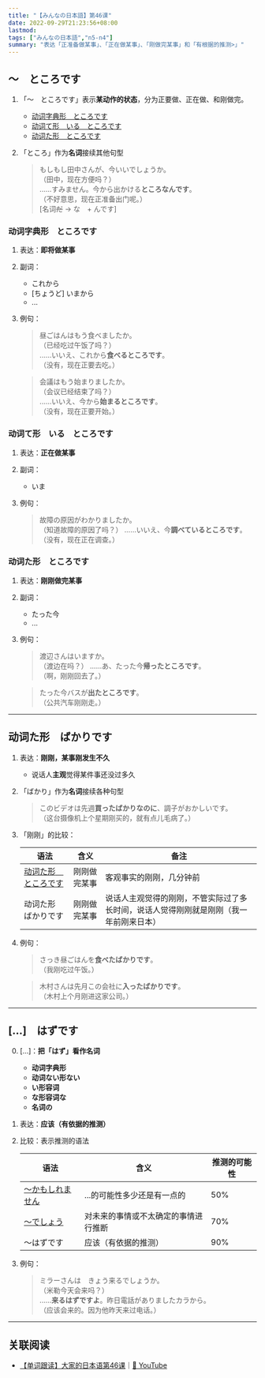 ```yaml
---
title: "【みんなの日本語】第46课"
date: 2022-09-29T21:23:56+08:00
lastmod: 
tags: ["みんなの日本語","n5-n4"]
summary: "表达「正准备做某事」、「正在做某事」、「刚做完某事」和「有根据的推测>」"
---
```


## 〜　ところです
1. 「〜　ところです」表示**某动作的状态**，分为正要做、正在做、和刚做完。
    - [动词字典形　ところです](/jp/46/#动词字典形ところです)
    - [动词て形　いる　ところです](/jp/46/#动词て形いるところです)
    - [动词た形　ところです](/jp/46/#动词た形ところです)
2. 「ところ」作为**名词**接续其他句型

    > もしもし田中さんが、今いいでしょうか。  
     （田中，现在方便吗？）  
      ......すみません。今から出かける**ところなんです**。  
     （不好意思，现在正准备出门呢。）  
      [名词~~だ~~ → な　+ んです]

### 动词字典形　ところです
1. 表达：**即将做某事**
2. 副词：
	- これから
	- [ちょうど] いまから
	- ...
3. 例句：

    > 昼ごはんはもう食べましたか。  
     （已经吃过午饭了吗？）   
      ......いいえ、これから**食べるところです**。  
     （没有，现在正要去吃。）

    > 会議はもう始まりましたか。  
     （会议已经结束了吗？）  
      ......いいえ、今から**始まるところです**。  
     （没有，现在正要开始。）

### 动词て形　いる　ところです
1. 表达：**正在做某事**
2. 副词：
	- いま
3. 例句：

    > 故障の原因がわかりましたか。  
     （知道故障的原因了吗？）
      ......いいえ、今**調べているところです**。  
     （没有，现在正在调查。）

### 动词た形　ところです
1. 表达：**刚刚做完某事**
2. 副词：
	- たった今
	- ...
3. 例句：

    > 渡辺さんはいますか。  
     （渡边在吗？）
      ......あ、たった今**帰ったところです**。  
     （啊，刚刚回去了。）

    > たった今バスが**出たところです**。  
     （公共汽车刚刚走。）

---
## 动词た形　ばかりです
1. 表达：**刚刚，某事刚发生不久**
	- 说话人**主观**觉得某件事还没过多久
2. 「ばかり」作为**名词**接续各种句型

    > このビデオは先週**買ったばかりなのに**、調子がおかしいです。  
     （这台摄像机上个星期刚买的，就有点儿毛病了。）


3. 「刚刚」的比较：

    | 语法 | 含义 | 备注 |
    |---| ---| --- |
    | [动词た形　ところです](/jp/46/#动词た形ところです)| 刚刚做完某事 | 客观事实的刚刚，几分钟前|
    | 动词た形　ばかりです | 刚刚做完某事| 说话人主观觉得的刚刚，不管实际过了多长时间，说话人觉得刚刚就是刚刚（我一年前刚来日本）|
4. 例句：

    > さっき昼ごはんを**食べたばかりです**。  
     （我刚吃过午饭。）

    > 木村さんは先月この会社に**入ったばかりです**。  
     （木村上个月刚进这家公司。）

---
## [...]　はずです
0. [...]：**把「はず」看作名词**
	- **动词字典形**
	- **动词ない形ない**
	- **い形容词**
	- **な形容词な**
	- **名词の**
2. 表达：**应该（有依据的推测）**
3. 比较：表示推测的语法

    | 语法 | 含义 | 推测的可能性 |
    | --- | --- | --- |
    | [〜かもしれません](/jp/32/#普通形だかもしれません) | ...的可能性多少还是有一点的| 50% |
    | [〜でしょう](/jp/32/#普通形だでしょう) | 对未来的事情或不太确定的事情进行推断 | 70% |
    | 〜はずです | 应该（有依据的推测）| 90% |

5. 例句：

    > ミラーさんは　きょう来るでしょうか。  
     （米勒今天会来吗？）  
      ......**来るはずですよ**。昨日電話がありましたカラから。  
     （应该会来的。因为他昨天来过电话。）

---
## 关联阅读
- [【单词跟读】大家的日本语第46课](https://www.bilibili.com/video/BV1G34y1e7RA?p=46)｜[🔗 YouTube](https://youtu.be/EhDOz2fV7M4)
